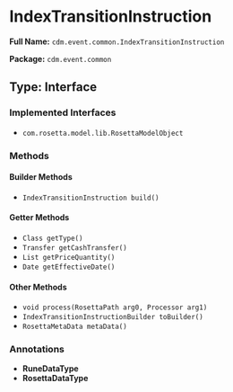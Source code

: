 # IndexTransitionInstruction

**Full Name:** `cdm.event.common.IndexTransitionInstruction`

**Package:** `cdm.event.common`

## Type: Interface

### Implemented Interfaces

- `com.rosetta.model.lib.RosettaModelObject`

### Methods

#### Builder Methods

- `IndexTransitionInstruction build()`

#### Getter Methods

- `Class getType()`
- `Transfer getCashTransfer()`
- `List getPriceQuantity()`
- `Date getEffectiveDate()`

#### Other Methods

- `void process(RosettaPath arg0, Processor arg1)`
- `IndexTransitionInstructionBuilder toBuilder()`
- `RosettaMetaData metaData()`

### Annotations

- **RuneDataType**
- **RosettaDataType**

